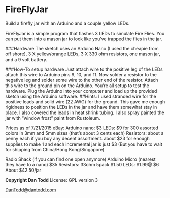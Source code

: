 # FireFlyJar
Build a firefly jar with an Arduino and a couple yellow LEDs.

FireFlyJar is a simple program that flashes 3 LEDs to simulate Fire Flies. You can put them into a mason jar to look like you’ve trapped the flies in the jar. 

###Hardware
The sketch uses an Arduino Nano (I used the cheapie from off shore), 3 X yellow/orange LEDs, 3 X 330 ohm resistors, one mason jar, and a 9 volt battery.


###How-To setup hardware
Just attach wire to the positive leg of the LEDs attach this wire to Arduino pins 9, 10, and 11. Now solder a resistor to the negative leg and solder some wire to the other end of the resistor. Attach this wire to the ground pin on the Arduino. You’re all setup to test the hardware. Plug the Arduino into your computer and load up the provided sketch using the Arduino software. 
	##Hints:
I used stranded wire for the positive leads and solid wire (22 AWG) for the ground. This gave me enough rigidness to position the LEDs in the jar and have them somewhat stay in place. I also covered the leads in heat shrink tubing. I also spray painted the jar with “window frost” paint from Rustoleum.



Prices as of 7/21/2015
eBay:
Arduino nano: $3
LEDs: $9 for 300 assorted colors in 3mm and 5mm sizes (that’s about 3 cents each)
Resistors: about a penny each if you buy any decent assortment.
about $23 for enough supplies to make 1 and each incremental jar is just $3 (But you have to wait for shipping from China/Hong Kong/Singapore)

Radio Shack (if you can find one open anymore)
Arduino Micro (nearest they have to a nano) $35
Resistors: 33ohm 5pack $1.50
LEDs: $1.99@ $6
About $42.50/jar


**Copyright Dan Todd**
License: GPL version 3

DanTodd@dantodd.com

